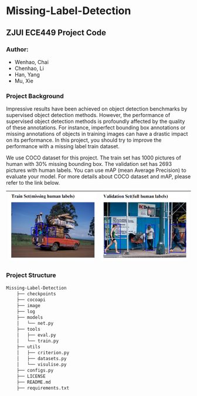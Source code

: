 # Missing-Label-Detection

## ZJUI ECE449 Project Code

### Author: 
- Wenhao, Chai
- Chenhao, Li
- Han, Yang
- Mu, Xie

### Project Background

Impressive results have been achieved on object detection benchmarks by supervised object detection
methods. However, the performance of supervised object detection methods is profoundly affected by the
quality of these annotations. For instance, imperfect bounding box annotations or missing annotations of
objects in training images can have a drastic impact on its performance. In this project, you should try to
improve the performance with a missing label train dataset.

We use COCO dataset for this project. The train set has 1000 pictures of human with 30% missing
bounding box. The validation set has 2693 pictures with human labels. You can use mAP (mean Average
Precision) to evaluate your model. For more details about COCO dataset and mAP, please refer to the link
below.

|![image](image/bg1.png)|![image](image/bg2.png)|
---|---|

### Project Structure
    Missing-Label-Detection
        ├── checkpoints
        ├── cocoapi
        ├── image
        ├── log
        ├── models
        │   └── net.py
        ├── tools
        │   ├── eval.py
        │   └── train.py
        ├── utils
        │   ├── criterion.py
        │   ├── datasets.py
        │   └── visulise.py
        ├── configs.py
        ├── LICENSE
        ├── README.md
        ├── requirements.txt